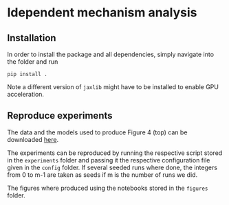 # Idependent mechanism analysis


## Installation

In order to install the package and all dependencies, simply navigate into the folder and run

```
pip install .
```
Note a different version of `jaxlib` might have to be installed to enable GPU acceleration.


## Reproduce experiments

The data and the models used to produce Figure 4 (top) can be downloaded
[here](https://drive.google.com/drive/folders/1js-doh_b1pWBBg-VtQd1gVjkBopRUXYm?usp=sharing).

The experiments can be reproduced by running the respective script stored in the `experiments` folder and passing it the respective configuration file given in the `config` folder. If several seeded runs where done, the integers from 0 to m-1 are taken as seeds if m is the number of runs we did.

The figures where produced using the notebooks stored in the `figures` folder.
